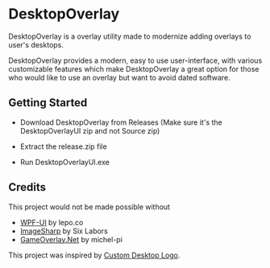 # DesktopOverlay

DesktopOverlay is a overlay utility made to modernize adding overlays to user's desktops. 

DesktopOverlay provides a modern, easy to use user-interface, with various customizable features which make DesktopOverlay a great option for those who would like to use an overlay but want to avoid dated software.

## Getting Started

* Download DesktopOverlay from Releases (Make sure it's the DesktopOverlayUI zip and not Source zip)

* Extract the release.zip file

* Run DesktopOverlayUI.exe

## Credits

This project would not be made possible without
* [WPF-UI](https://wpfui.lepo.co) by lepo.co
* [ImageSharp](https://github.com/SixLabors/ImageSharp) by Six Labors
* [GameOverlay.Net](https://github.com/michel-pi/GameOverlay.Net) by michel-pi

This project was inspired by [Custom Desktop Logo](http://customdesktoplogo.wikidot.com/download).


